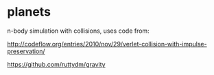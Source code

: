# planets

n-body simulation with collisions, uses code from:

http://codeflow.org/entries/2010/nov/29/verlet-collision-with-impulse-preservation/

https://github.com/ruttydm/gravity